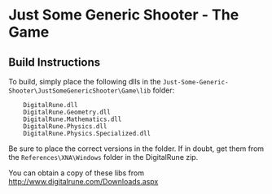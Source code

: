 Just Some Generic Shooter - The Game
====================================

Build Instructions
------------------

To build, simply place the following dlls in the `Just-Some-Generic-Shooter\JustSomeGenericShooter\Game\lib` folder:

		DigitalRune.dll
		DigitalRune.Geometry.dll
		DigitalRune.Mathematics.dll
		DigitalRune.Physics.dll
		DigitalRune.Physics.Specialized.dll
		
Be sure to place the correct versions in the folder. If in doubt, get them from the `References\XNA\Windows` folder in the DigitalRune zip.

You can obtain a copy of these libs from http://www.digitalrune.com/Downloads.aspx
